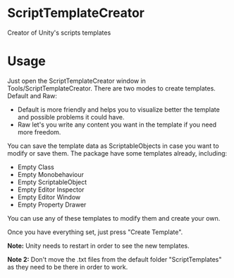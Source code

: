 # ScriptTemplateCreator
Creator of Unity's scripts templates

# **Usage**

Just open the ScriptTemplateCreator window in Tools/ScriptTemplateCreator.
There are two modes to create templates. Default and Raw:
- Default is more friendly and helps you to visualize better the template and possible problems it could have.
- Raw let's you write any content you want in the template if you need more freedom.

You can save the template data as ScriptableObjects in case you want to modify or save them. The package have some templates already, including:
- Empty Class
- Empty Monobehaviour
- Empty ScriptableObject
- Empty Editor Inspector
- Empty Editor Window
- Empty Property Drawer

You can use any of these templates to modify them and create your own.

Once you have everything set, just press "Create Template".

<b>Note:</b> Unity needs to restart in order to see the new templates.

<b>Note 2:</b> Don't move the .txt files from the default folder "ScriptTemplates" as they need to be there in order to work.
